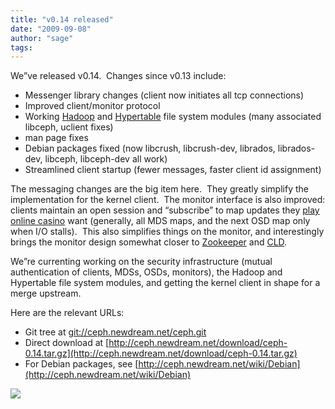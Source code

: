```yaml
---
title: "v0.14 released"
date: "2009-09-08"
author: "sage"
tags: 
---
```


We”ve released v0.14.  Changes since v0.13 include:

- Messenger library changes (client now initiates all tcp connections)
- Improved client/monitor protocol
- Working [Hadoop](http://hadoop.apache.org/) and [Hypertable](http://www.hypertable.org/) file system modules (many associated libceph, uclient fixes)
- man page fixes
- Debian packages fixed (now libcrush, libcrush-dev, librados, librados-dev, libceph, libceph-dev all work)
- Streamlined client startup (fewer messages, faster client id assignment)

The messaging changes are the big item here.  They greatly simplify the implementation for the kernel client.  The monitor interface is also improved: clients maintain an open session and “subscribe” to map updates they [play online casino](http://usabestonlinecasinos.com/) want (generally, all MDS maps, and the next OSD map only when I/O stalls).  This also simplifies things on the monitor, and interestingly brings the monitor design somewhat closer to [Zookeeper](http://hadoop.apache.org/zookeeper/) and [CLD](http://hail.wiki.kernel.org/index.php/CLD).

We”re currenting working on the security infrastructure (mutual authentication of clients, MDSs, OSDs, monitors), the Hadoop and Hypertable file system modules, and getting the kernel client in shape for a merge upstream.

Here are the relevant URLs:

- Git tree at [git://ceph.newdream.net/ceph.git](git://ceph.newdream.net/ceph.git)
- Direct download at [http://ceph.newdream.net/download/ceph-0.14.tar.gz](http://ceph.newdream.net/download/ceph-0.14.tar.gz)
- For Debian packages, see [http://ceph.newdream.net/wiki/Debian](http://ceph.newdream.net/wiki/Debian)

![](http://track.hubspot.com/__ptq.gif?a=268973&k=14&bu=http://ceph.com&r=http://ceph.com/releases/v014-released/&bvt=rss&p=wordpress)
